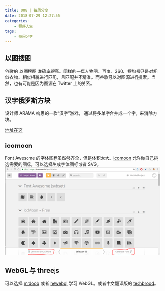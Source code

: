 ```yaml
---
title: 008 | 每周分享
date: 2018-07-29 12:27:55
categories:
	- 程序人生
tags:
	- 每周分享
---
```


## 以图搜图

谷歌的 [以图搜图](https://images.google.com/?gws_rd=ssl) 准确率很高。同样的一幅人物图，百度、360、搜狗都只是对相似衣物、相似相貌进行匹配，且匹配并不精准。而谷歌可以对图源进行搜索。当然，也有可能是因为图源在 Twitter 上的关系。

## 汉字俄罗斯方块

设计师 ARAMA 构思的一款“汉字”游戏， 通过将多单字合并成一个字，来消除方块。

[地址在这](https://m.weibo.cn/detail/4266002730852762)

<!-- more -->

## icomoon

Font Awesome 的字体图标虽然够齐全，但是体积太大。[icomoon](https://icomoon.io/app/#/select) 允许你自己挑选需要的图标，可以选择生成字体图标或者 SVG。![icomoon](008-每周分享/icomoon.PNG)

## WebGL 与 threejs

可以选择 [mrdoob](https://github.com/mrdoob/three.js) 或者 [hewebgl](http://www.hewebgl.com/) 学习 WebGL。或者中文翻译版的 [techbrood](http://techbrood.com/threejs/docs/)。